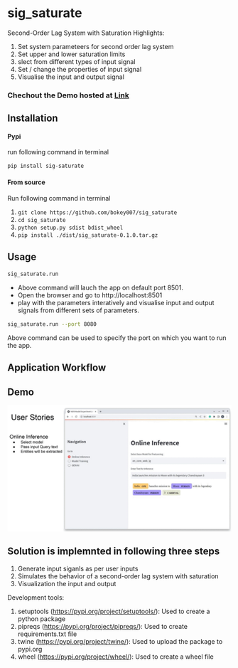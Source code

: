 # sig_saturate
Second-Order Lag System with Saturation
Highlights: 
1. Set system parameteers for second order lag system
2. Set upper and lower saturation limits
3. slect from different types of input signal
4. Set / change the properties of input signal
5. Visualise the input and output signal

### Chechout the Demo hosted at [Link](https://huggingface.co/spaces/bokey/auto_ner)

## Installation

#### Pypi
run following command in terminal
```bash
pip install sig-saturate
```

#### From source
Run following command in terminal
1. ```git clone https://github.com/bokey007/sig_saturate```
2. ```cd sig_saturate```
3. ```python setup.py sdist bdist_wheel```
4. ```pip install ./dist/sig_saturate-0.1.0.tar.gz```

## Usage
```bash
sig_saturate.run
```
- Above command will lauch the app on default port 8501. 
- Open the browser and go to http://localhost:8501
- play with the parameters interatively and visualise input and output signals from different sets of parameters.

```bash
sig_saturate.run --port 8080
```
Above command can be used to specify the port on which you want to run the app.

## Application Workflow

## Demo
![](https://github.com/bokey007/auto_ner/blob/main/doc_images/auto_ner_corrected.gif)

## Solution is implemnted in following three steps 
1. Generate input siganls as per user inputs
2. Simulates the behavior of a second-order lag system with saturation
3. Visualization the input and output

Development tools:

1. setuptools (https://pypi.org/project/setuptools/): Used to create a python package
2. pipreqs (https://pypi.org/project/pipreqs/): Used to create requirements.txt file
3. twine (https://pypi.org/project/twine/): Used to upload the package to pypi.org
4. wheel (https://pypi.org/project/wheel/): Used to create a wheel file

